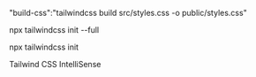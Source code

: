 "build-css":"tailwindcss build src/styles.css -o public/styles.css"

npx tailwindcss init --full

npx tailwindcss init

Tailwind CSS IntelliSense
